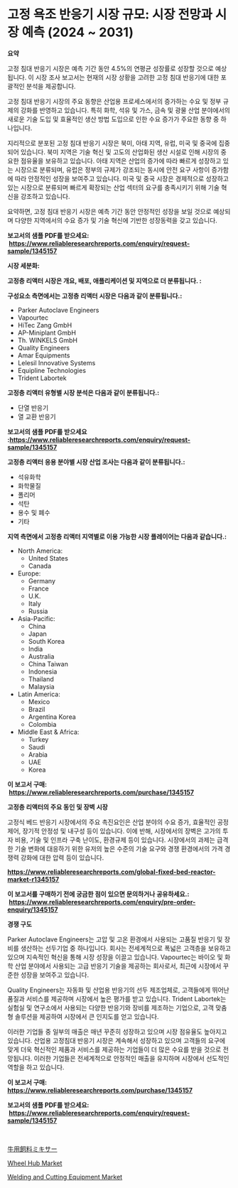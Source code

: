 <p><h1>고정 욕조 반응기 시장 규모: 시장 전망과 시장 예측 (2024 ~ 2031)</h1></p><p><strong>요약</strong></p>
<p><p>고정 침대 반응기 시장은 예측 기간 동안 4.5%의 연평균 성장률로 성장할 것으로 예상됩니다. 이 시장 조사 보고서는 현재의 시장 상황을 고려한 고정 침대 반응기에 대한 포괄적인 분석을 제공합니다.</p><p>고정 침대 반응기 시장의 주요 동향은 산업용 프로세스에서의 증가하는 수요 및 정부 규제의 강화를 반영하고 있습니다. 특히 화학, 석유 및 가스, 금속 및 광물 산업 분야에서의 새로운 기술 도입 및 효율적인 생산 방법 도입으로 인한 수요 증가가 주요한 동향 중 하나입니다.</p><p>지리적으로 분포된 고정 침대 반응기 시장은 북미, 아태 지역, 유럽, 미국 및 중국에 집중되어 있습니다. 북미 지역은 기술 혁신 및 고도의 산업화된 생산 시설로 인해 시장의 중요한 점유율을 보유하고 있습니다. 아태 지역은 산업의 증가에 따라 빠르게 성장하고 있는 시장으로 분류되며, 유럽은 정부의 규제가 강조되는 동시에 안전 요구 사항이 증가함에 따라 안정적인 성장을 보여주고 있습니다. 미국 및 중국 시장은 경제적으로 성장하고 있는 시장으로 분류되며 빠르게 확장되는 산업 섹터의 요구를 충족시키기 위해 기술 혁신을 강조하고 있습니다.</p><p>요약하면, 고정 침대 반응기 시장은 예측 기간 동안 안정적인 성장을 보일 것으로 예상되며 다양한 지역에서의 수요 증가 및 기술 혁신에 기반한 성장동력을 갖고 있습니다.</p></p>
<p><strong>보고서의 샘플 PDF를 받으세요: &nbsp;<a href="https://www.reliableresearchreports.com/enquiry/request-sample/1345157">https://www.reliableresearchreports.com/enquiry/request-sample/1345157</a></strong></p>
<p><strong>시장 세분화:</strong></p>
<p><strong> 고정층 리액터 시장은 개요, 배포, 애플리케이션 및 지역으로 더 분류됩니다. :</strong></p>
<p><strong>구성요소 측면에서는 고정층 리액터 시장은 다음과 같이 분류됩니다.:</strong></p>
<p><ul><li>Parker Autoclave Engineers</li><li>Vapourtec</li><li>HiTec Zang GmbH</li><li>AP-Miniplant GmbH</li><li>Th. WINKELS GmbH</li><li>Quality Engineers</li><li>Amar Equipments</li><li>Lelesil Innovative Systems</li><li>Equipline Technologies</li><li>Trident Labortek</li></ul></p>
<p><strong> 고정층 리액터 유형별 시장 분석은 다음과 같이 분류됩니다.:</strong></p>
<p><ul><li>단열 반응기</li><li>열 교환 반응기</li></ul></p>
<p><strong>보고서의 샘플 PDF를 받으세요 :<a href="https://www.reliableresearchreports.com/enquiry/request-sample/1345157">https://www.reliableresearchreports.com/enquiry/request-sample/1345157</a></strong></p>
<p><strong> 고정층 리액터 응용 분야별 시장 산업 조사는 다음과 같이 분류됩니다.:</strong></p>
<p><ul><li>석유화학</li><li>화학물질</li><li>폴리머</li><li>석탄</li><li>용수 및 폐수</li><li>기타</li></ul></p>
<p><strong>지역 측면에서 고정층 리액터 지역별로 이용 가능한 시장 플레이어는 다음과 같습니다.:</strong></p>
<p><ul>
    <li>
        North America:
        <ul>
            <li>United States</li>
            <li>Canada</li>
        </ul>
    </li>
    <li>
        Europe:
        <ul>
            <li>Germany</li>
            <li>France</li>
            <li>U.K.</li>
            <li>Italy</li>
            <li>Russia</li>
        </ul>
    </li>
    <li>
        Asia-Pacific:
        <ul>
            <li>China</li>
            <li>Japan</li>
            <li>South Korea</li>
            <li>India</li>
            <li>Australia</li>
            <li>China Taiwan</li>
            <li>Indonesia</li>
            <li>Thailand</li>
            <li>Malaysia</li>
        </ul>
    </li>
    <li>
        Latin America:
        <ul>
            <li>Mexico</li>
            <li>Brazil</li>
            <li>Argentina Korea</li>
            <li>Colombia</li>
        </ul>
    </li>
    <li>
        Middle East & Africa:
        <ul>
            <li>Turkey</li>
            <li>Saudi</li>
            <li>Arabia</li>
            <li>UAE</li>
            <li>Korea</li>
        </ul>
    </li>
    </ul></p>
<p><strong>이 보고서 구매: &nbsp;<a href="https://www.reliableresearchreports.com/purchase/1345157">https://www.reliableresearchreports.com/purchase/1345157</a></strong></p>
<p><strong>고정층 리액터의 주요 동인 및 장벽 시장</strong></p>
<p><p>고정식 베드 반응기 시장에서의 주요 촉진요인은 산업 분야의 수요 증가, 효율적인 공정 제어, 장기적 안정성 및 내구성 등이 있습니다. 이에 반해, 시장에서의 장벽은 고가의 투자 비용, 기술 및 인프라 구축 난이도, 환경규제 등이 있습니다. 시장에서의 과제는 급격한 기술 변화에 대응하기 위한 유저의 높은 수준의 기술 요구와 경쟁 환경에서의 가격 경쟁력 강화에 대한 압력 등이 있습니다.</p></p>
<p><strong><a href="https://www.reliableresearchreports.com/global-fixed-bed-reactor-market-r1345157">https://www.reliableresearchreports.com/global-fixed-bed-reactor-market-r1345157</a></strong></p>
<p><strong>이 보고서를 구매하기 전에 궁금한 점이 있으면 문의하거나 공유하세요.: &nbsp;<a href="https://www.reliableresearchreports.com/enquiry/pre-order-enquiry/1345157">https://www.reliableresearchreports.com/enquiry/pre-order-enquiry/1345157</a></strong></p>
<p><strong>경쟁 구도</strong></p>
<p><p>Parker Autoclave Engineers는 고압 및 고온 환경에서 사용되는 고품질 반응기 및 장비를 생산하는 선두기업 중 하나입니다. 회사는 전세계적으로 폭넓은 고객층을 보유하고 있으며 지속적인 혁신을 통해 시장 성장을 이끌고 있습니다. Vapourtec는 바이오 및 화학 산업 분야에서 사용되는 고급 반응기 기술을 제공하는 회사로서, 최근에 시장에서 꾸준한 성장을 보여주고 있습니다. </p><p>Quality Engineers는 자동화 및 산업용 반응기의 선두 제조업체로, 고객들에게 뛰어난 품질과 서비스를 제공하며 시장에서 높은 평가를 받고 있습니다. Trident Labortek는 실험실 및 연구소에서 사용되는 다양한 반응기와 장비를 제조하는 기업으로, 고객 맞춤형 솔루션을 제공하여 시장에서 큰 인지도를 얻고 있습니다.</p><p>이러한 기업들 중 일부의 매출은 매년 꾸준히 성장하고 있으며 시장 점유율도 높아지고 있습니다. 산업용 고정침대 반응기 시장은 계속해서 성장하고 있으며 고객들의 요구에 맞게 더욱 혁신적인 제품과 서비스를 제공하는 기업들이 더 많은 수요를 받을 것으로 전망됩니다. 이러한 기업들은 전세계적으로 안정적인 매출을 유지하며 시장에서 선도적인 역할을 하고 있습니다.</p></p>
<p><strong>이 보고서 구매: &nbsp; <a href="https://www.reliableresearchreports.com/purchase/1345157">https://www.reliableresearchreports.com/purchase/1345157</a></strong></p>
<p><strong>보고서의 샘플 PDF를 받으세요: &nbsp;<a href="https://www.reliableresearchreports.com/enquiry/request-sample/1345157">https://www.reliableresearchreports.com/enquiry/request-sample/1345157</a></strong><strong></strong></p>
<p>&nbsp;</p>
<p><p><a href="https://github.com/Sophiaard2003/Market-Research-Report-List-1/blob/main/904208021823.md">牛用飼料ミキサー</a></p><p><a href="https://github.com/brenzgnarento/Market-Research-Report-List-2/blob/main/wheel-hub-market.md">Wheel Hub Market</a></p><p><a href="https://github.com/jerrycopelandthomaswsqd8q/Market-Research-Report-List-2/blob/main/welding-and-cutting-equipment-market.md">Welding and Cutting Equipment Market</a></p></p>